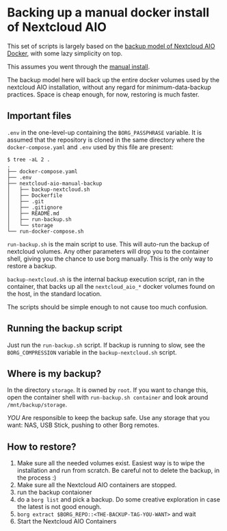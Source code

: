 # Backing up a manual docker install of Nextcloud AIO

This set of scripts is largely based on the [backup model of Nextcloud AIO Docker],
with some lazy simplicity on top.

This assumes you went through the [manual install].

The backup model here will back up the entire docker volumes used by the nextcloud AIO
installation, without any regard for minimum-data-backup practices. Space is cheap
enough, for now, restoring is much faster.

## Important files

`.env` in the one-level-up containing the `BORG_PASSPHRASE` variable. It is assumed
that the repository is cloned in the same directory where the `docker-compose.yaml` and
`.env` used by this file are present:

```
$ tree -aL 2 .
.
├── docker-compose.yaml
├── .env
├── nextcloud-aio-manual-backup
│   ├── backup-nextcloud.sh
│   ├── Dockerfile
│   ├── .git
│   ├── .gitignore
│   ├── README.md
│   ├── run-backup.sh
│   └── storage
└── run-docker-compose.sh
```

`run-backup.sh` is the main script to use. This will auto-run the backup of
nextcloud volumes. Any other parameters will drop you to the container
shell, giving you the chance to use borg manually. This is the only way
to restore a backup.

`backup-nextcloud.sh` is the internal backup execution script, ran in the container,
that backs up all the `nextcloud_aio_*` docker volumes found on the host, in the
standard location.

The scripts should be simple enough to not cause too much confusion.

## Running the backup script

Just run the `run-backup.sh` script. If backup is running to slow, see the `BORG_COMPRESSION` variable
in the `backup-nextcloud.sh` script.

## Where is my backup?

In the directory `storage`. It is owned by `root`. If you want to change this, open the container shell
with `run-backup.sh container` and look around `/mnt/backup/storage`.

[manual install]: https://github.com/nextcloud/all-in-one/tree/main/manual-install
[backup model of Nextcloud AIO Docker]: https://github.com/nextcloud/all-in-one/tree/main/Containers/borgbackup

*_YOU_* Are responsible to keep the backup safe. Use any storage that you want: NAS, USB Stick,
pushing to other Borg remotes.

## How to restore?

1. Make sure all the needed volumes exist. Easiest way is to wipe the installation and run from scratch.
   Be careful not to delete the backup, in the process :)
2. Make sure all the Nextcloud AIO containers are stopped.
3. run the backup contaioner
4. do a `borg list` and pick a backup. Do some creative exploration in case the latest is not good enough.
5. `borg extract $BORG_REPO::<THE-BACKUP-TAG-YOU-WANT>` and wait
6. Start the Nextcloud AIO Containers
